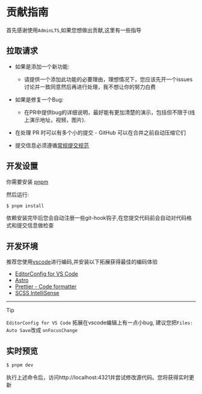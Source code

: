 # 贡献指南

首先感谢使用`AdminLTS`,如果您想做出贡献,这里有一些指导


## 拉取请求


- 如果是添加一个新功能:

  - 请提供一个添加此功能的必要理由，理想情况下，您应该先开一个issues讨论并一致同意然后再进行处理，我不想让你的努力白费

- 如果是修复一个Bug:

  - 在PR中提供bug的详细说明，最好能有更加清楚的演示，包括但不限于(线上演示地址，视频，图片).

- 在处理 PR 时可以有多个小的提交 - GitHub 可以在合并之前自动压缩它们

- 提交信息必须遵循[常规提交规范](https://conventionalcommits.org)



## 开发设置

你需要安装 [pnpm](https://pnpm.io)

然后运行:

```sh
$ pnpm install
```

依赖安装完毕后您会自动注册一些git-hook钩子,在您提交代码前会自动对代码格式和提交信息做检查



## 开发环境




推荐您使用[vscode](https://code.visualstudio.com)进行编码,并安装以下拓展获得最佳的编码体验


- [EditorConfig for VS Code](https://marketplace.visualstudio.com/items?itemName=EditorConfig.EditorConfig)
- [Astro](https://marketplace.visualstudio.com/items?itemName=astro-build.astro-vscode)
- [Prettier - Code formatter](https://marketplace.visualstudio.com/items?itemName=esbenp.prettier-vscode)
- [SCSS IntelliSense](https://marketplace.visualstudio.com/items?itemName=mrmlnc.vscode-scss)

---

> [!TIP]
> `EditorConfig for VS Code` 拓展在vscode编辑上有一点小bug,
建议您把`Files: Auto Save`改成 `onFocusChange`





## 实时预览


```sh
$ pnpm dev
```

执行上述命令后，访问http://localhost:4321并尝试修改源代码。您将获得实时更新
